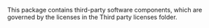 This package contains third-party software components, which are governed by the licenses in the Third party licenses folder.
